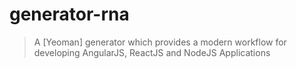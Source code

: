 # generator-rna

> A [Yeoman] generator which provides a modern workflow for developing AngularJS, ReactJS and NodeJS Applications

